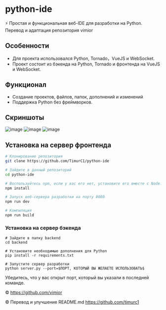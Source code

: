 # python-ide
⚡ Простая и функциональная веб-IDE для разработки на Python. Перевод и адаптация репозитория vimior

## Особенности
- Для проекта использовался Python, Tornado，VueJS и WebSocket.
- Проект состоит из бэкенда на Python, Tornado и фронтенда на VueJS и WebSocket.
## Функционал
- Создание проектов, файлов, папок, дополнений и изменений
- Поддержка Python без фреймворков.
## Скриншоты
![image](doc/img/ide/code.png)
![image](doc/img/ide/complete.png)
![image](doc/img/ide/run.png)

## Установка на сервер фронтенда
``` bash
# Клонирование репозитория
git clone https://github.com/TimurC1/python-ide

# Зайдите в данный репозиторий
cd python-ide

# Воспользуйтесь npm, если у вас его нет, установите его вместе с Node.js: https://nodejs.org/en/download/
npm install

# Запуск веб-сервера разработки на порту 8080
npm run dev

# Компиляция
npm run build 
```
### Установка на сервер бэкенда
```
# Зайдите в папку backend
cd backend

# Установите необходимые дополнения для Python
pip install -r requirements.txt

# Запустите сервер разработки
python server.py --port=$ПОРТ, КОТОРЫЙ ВЫ ЖЕЛАЕТЕ ИСПОЛЬЗОВАТЬ$
```
Убедитесь, что у вас открыт порт, который вы указали в последней команде.

© https://github.com/vimior

© Перевод и улучшение README.md https://github.com/timurc1

